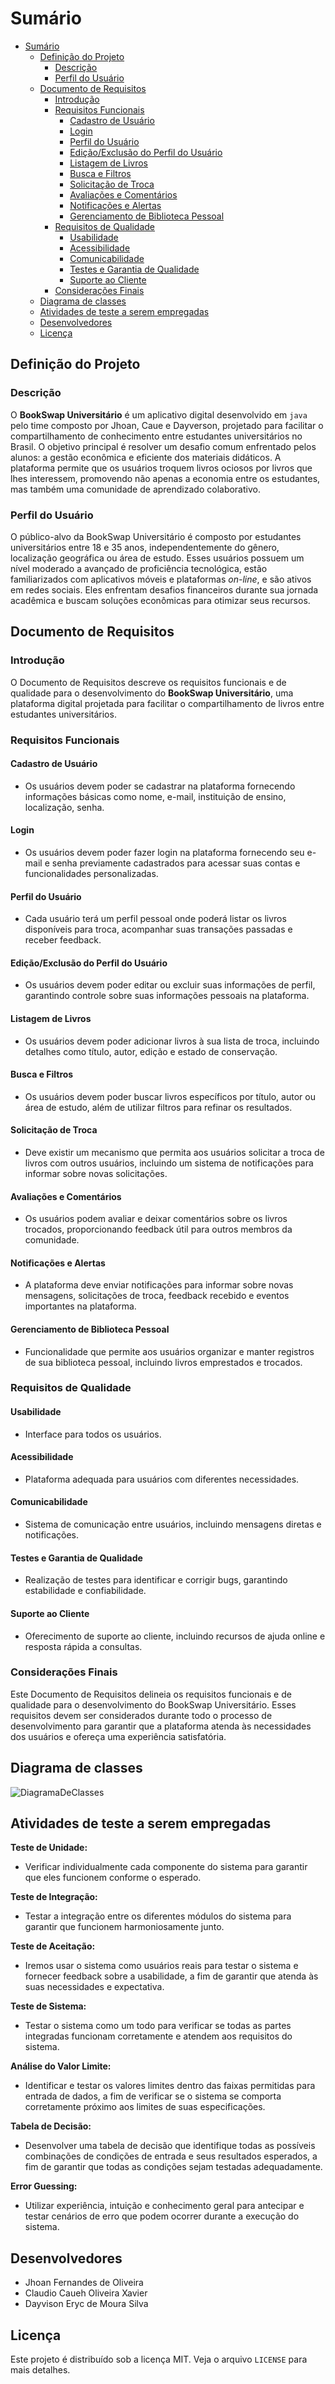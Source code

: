 # Sumário

- [Sumário](#sumário)
  - [Definição do Projeto](#definição-do-projeto)
    - [Descrição](#descrição)
    - [Perfil do Usuário](#perfil-do-usuário)
  - [Documento de Requisitos](#documento-de-requisitos)
    - [Introdução](#introdução)
    - [Requisitos Funcionais](#requisitos-funcionais)
      - [Cadastro de Usuário](#cadastro-de-usuário)
      - [Login](#login)
      - [Perfil do Usuário](#perfil-do-usuário-1)
      - [Edição/Exclusão do Perfil do Usuário](#ediçãoexclusão-do-perfil-do-usuário)
      - [Listagem de Livros](#listagem-de-livros)
      - [Busca e Filtros](#busca-e-filtros)
      - [Solicitação de Troca](#solicitação-de-troca)
      - [Avaliações e Comentários](#avaliações-e-comentários)
      - [Notificações e Alertas](#notificações-e-alertas)
      - [Gerenciamento de Biblioteca Pessoal](#gerenciamento-de-biblioteca-pessoal)
    - [Requisitos de Qualidade](#requisitos-de-qualidade)
      - [Usabilidade](#usabilidade)
      - [Acessibilidade](#acessibilidade)
      - [Comunicabilidade](#comunicabilidade)
      - [Testes e Garantia de Qualidade](#testes-e-garantia-de-qualidade)
      - [Suporte ao Cliente](#suporte-ao-cliente)
    - [Considerações Finais](#considerações-finais)
  - [Diagrama de classes](#diagrama-de-classes)
  - [Atividades de teste a serem empregadas](#atividades-de-teste-a-serem-empregadas)
  - [Desenvolvedores](#desenvolvedores)
  - [Licença](#licença)

## Definição do Projeto  

### Descrição 

O **BookSwap Universitário** é um aplicativo digital desenvolvido em `java` pelo time composto por Jhoan, Caue e Dayverson, projetado para facilitar o compartilhamento de conhecimento entre estudantes universitários no Brasil. O objetivo principal é resolver um desafio comum enfrentado pelos alunos: a gestão econômica e eficiente dos materiais didáticos. A plataforma permite que os usuários troquem livros ociosos por livros que lhes interessem, promovendo não apenas a economia entre os estudantes, mas também uma comunidade de aprendizado colaborativo.

### Perfil do Usuário

O público-alvo da BookSwap Universitário é composto por estudantes universitários entre 18 e 35 anos, independentemente do gênero, localização geográfica ou área de estudo. Esses usuários possuem um nível moderado a avançado de proficiência tecnológica, estão familiarizados com aplicativos móveis e plataformas _on-line_, e são ativos em redes sociais. Eles enfrentam desafios financeiros durante sua jornada acadêmica e buscam soluções econômicas para otimizar seus recursos.

## Documento de Requisitos 

### Introdução

O Documento de Requisitos descreve os requisitos funcionais e de qualidade para o desenvolvimento do **BookSwap Universitário**, uma plataforma digital projetada para facilitar o compartilhamento de livros entre estudantes universitários.

### Requisitos Funcionais

#### Cadastro de Usuário

- Os usuários devem poder se cadastrar na plataforma fornecendo informações básicas como nome, e-mail, instituição de ensino, localização, senha.
  
#### Login

- Os usuários devem poder fazer login na plataforma fornecendo seu e-mail e senha previamente cadastrados para acessar suas contas e funcionalidades personalizadas.

#### Perfil do Usuário

- Cada usuário terá um perfil pessoal onde poderá listar os livros disponíveis para troca, acompanhar suas transações passadas e receber feedback.

#### Edição/Exclusão do Perfil do Usuário

- Os usuários devem poder editar ou excluir suas informações de perfil, garantindo controle sobre suas informações pessoais na plataforma.

#### Listagem de Livros

- Os usuários devem poder adicionar livros à sua lista de troca, incluindo detalhes como título, autor, edição e estado de conservação.

#### Busca e Filtros

- Os usuários devem poder buscar livros específicos por título, autor ou área de estudo, além de utilizar filtros para refinar os resultados.

#### Solicitação de Troca

- Deve existir um mecanismo que permita aos usuários solicitar a troca de livros com outros usuários, incluindo um sistema de notificações para informar sobre novas solicitações.

#### Avaliações e Comentários

- Os usuários podem avaliar e deixar comentários sobre os livros trocados, proporcionando feedback útil para outros membros da comunidade.

#### Notificações e Alertas

- A plataforma deve enviar notificações para informar sobre novas mensagens, solicitações de troca, feedback recebido e eventos importantes na plataforma.

#### Gerenciamento de Biblioteca Pessoal

- Funcionalidade que permite aos usuários organizar e manter registros de sua biblioteca pessoal, incluindo livros emprestados e trocados.

### Requisitos de Qualidade

#### Usabilidade

- Interface para todos os usuários.

#### Acessibilidade

- Plataforma adequada para usuários com diferentes necessidades.

#### Comunicabilidade

- Sistema de comunicação entre usuários, incluindo mensagens diretas e notificações.

#### Testes e Garantia de Qualidade

- Realização de testes para identificar e corrigir bugs, garantindo estabilidade e confiabilidade.

#### Suporte ao Cliente

- Oferecimento de suporte ao cliente, incluindo recursos de ajuda online e resposta rápida a consultas.


### Considerações Finais

Este Documento de Requisitos delineia os requisitos funcionais e de qualidade para o desenvolvimento do BookSwap Universitário. Esses requisitos devem ser considerados durante todo o processo de desenvolvimento para garantir que a plataforma atenda às necessidades dos usuários e ofereça uma experiência satisfatória.

## Diagrama de classes

![DiagramaDeClasses](https://github.com/JhoanDev/BookSwap/blob/main/BookSwap.png)

## Atividades de teste a serem empregadas

**Teste de Unidade:**
- Verificar individualmente cada componente do sistema para garantir que eles funcionem conforme o esperado.

**Teste de Integração:**
- Testar a integração entre os diferentes módulos do sistema para garantir que funcionem harmoniosamente junto.

**Teste de Aceitação:**
- Iremos usar o sistema como usuários reais para testar o sistema e fornecer feedback sobre a usabilidade, a fim de garantir que atenda às suas necessidades e expectativa.

**Teste de Sistema:**
- Testar o sistema como um todo para verificar se todas as partes integradas funcionam corretamente e atendem aos requisitos do sistema.

**Análise do Valor Limite:**
- Identificar e testar os valores limites dentro das faixas permitidas para entrada de dados, a fim de verificar se o sistema se comporta corretamente próximo aos limites de suas especificações.

**Tabela de Decisão:**
- Desenvolver uma tabela de decisão que identifique todas as possíveis combinações de condições de entrada e seus resultados esperados, a fim de garantir que todas as condições sejam testadas adequadamente.

**Error Guessing:**
- Utilizar experiência, intuição e conhecimento geral para antecipar e testar cenários de erro que podem ocorrer durante a execução do sistema.

## Desenvolvedores

- Jhoan Fernandes de Oliveira
- Claudio Caueh Oliveira Xavier
- Dayvison Eryc de Moura Silva

## Licença

Este projeto é distribuído sob a licença MIT. Veja o arquivo `LICENSE` para mais detalhes.
